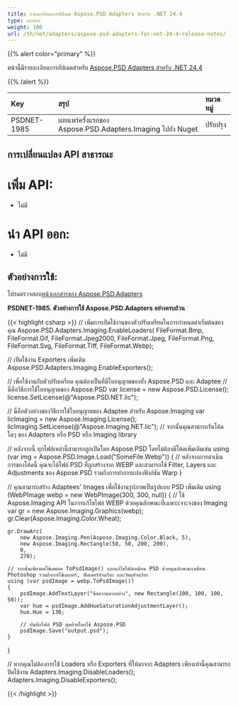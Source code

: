 ```yaml
---
title: รายละเอียดการอัปเดต Aspose.PSD Adapters สำหรับ .NET 24.4
type: เอกสาร
weight: 100
url: /th/net/adapters/aspose-psd-adapters-for-net-24-4-release-notes/
---
```


{{% alert color="primary" %}}

หน้านี้มีรายละเอียดการอัปเดตสำหรับ [Aspose.PSD Adapters สำหรับ .NET 24.4](https://www.nuget.org/packages/Aspose.PSD.Adapters.Imaging/)

{{% /alert %}}

| **Key**     | **สรุป**                                                         | **หมวดหมู่** |
|:------------|:-----------------------------------------------------------------|:--------------|
| PSDNET-1985 | เผยแพร่ครั้งแรกของ Aspose.PSD.Adapters.Imaging ไปยัง Nuget  | ปรับปรุง |


## **การเปลี่ยนแปลง API สาธารณะ**
# **เพิ่ม API:**
- ไม่มี

# **นำ API ออก:**
- ไม่มี

## **ตัวอย่างการใช้:**

โปรดตรวจสอบ[หน้าเอกสารของ Aspose.PSD.Adapters](/psd/th/net/adapters)

**PSDNET-1985. ตัวอย่างการใช้ Aspose.PSD.Adapters อย่างครบถ้วน**

{{< highlight csharp >}}
// เพิ่มการเปิดใช้งานของตัวปรับเครียดในการกำหนดค่าเริ่มต้นของคุณ 
Aspose.PSD.Adapters.Imaging.EnableLoaders(
   FileFormat.Bmp,
   FileFormat.Gif,
   FileFormat.Jpeg2000,
   FileFormat.Jpeg,
   FileFormat.Png,
   FileFormat.Svg,
   FileFormat.Tiff,
   FileFormat.Webp);
            
// เปิดใช้งาน Exporters เพิ่มเติม
Aspose.PSD.Adapters.Imaging.EnableExporters();

// เพื่อใช้งานกับตัวปรับเครียด คุณต้องเป็นที่มีใบอนุญาตของทั้ง Aspose.PSD และ Adaptee
// นี่คือวิธีการใช้ใบอนุญาตของ Aspose.PSD
var license = new Aspose.PSD.License();
license.SetLicense(@"Aspose.PSD.NET.lic");

// นี่คือตัวอย่างของวิธีการใช้ใบอนุญาตของ Adaptee สำหรับ Aspose.Imaging
var licImaging = new Aspose.Imaging.License();
licImaging.SetLicense(@"Aspose.Imaging.NET.lic");
// จากนั้นคุณสามารถรันโค้ดใดๆ ของ Adapters หรือ PSD หรือ Imaging library

// หลังจากนี้ ทุกไฟล์เหล่านี้สามารถถูกเปิดโดย Aspose.PSD โดยไม่ต้องมีโค้ดเพิ่มเติมเช่น
using (var img = Aspose.PSD.Image.Load("SomeFile.Webp")) 
{
    // หลังจากการดำเนินการของโค้ดนี้ คุณจะได้ไฟล์ PSD ที่ถูกสร้างจาก WEBP และสามารถใช้ Filter, Layers และ Adjustments ของ Aspose.PSD รวมถึงการทำการแปลงฟังก์ชัน Warp
}

// คุณสามารถสร้าง Adaptees' Images เพื่อใช้งานรูปภาพเป็นรูปแบบ PSD เพิ่มเติม
using (WebPImage webp = new WebPImage(300, 300, null))
{
    // ใช้ Aspose.Imaging API ในการแก้ไขไฟล์ WEBP ด้วยคุณลักษณะที่เฉพาะเจาะจงของ Imaging
    var gr = new Aspose.Imaging.Graphics(webp);             
    gr.Clear(Aspose.Imaging.Color.Wheat);

    gr.DrawArc(
        new Aspose.Imaging.Pen(Aspose.Imaging.Color.Black, 5),
        new Aspose.Imaging.Rectangle(50, 50, 200, 200), 
        0, 
        270);

    // จากนั้นเพียงแค่ใช้เมธอด ToPsdImage() และแก้ไขไฟล์เหมือน PSD ด้วยคุณลักษณะเหมือน Photoshop รวมถึงการใช้เลเยอร์, ฟิลเตอร์อัจฉริยะ และวัตถุอัจฉริยะ
    using (var psdImage = webp.ToPsdImage())
    {                   
        psdImage.AddTextLayer("ข้อความบางอย่าง", new Rectangle(100, 100, 100, 50));
        var hue = psdImage.AddHueSaturationAdjustmentLayer();
        hue.Hue = 130;

        // บันทึกไฟล์ PSD สุดท้ายโดยใช้ Aspose.PSD
        psdImage.Save("output.psd");
    }
}

// หากคุณไม่ต้องการใช้ Loaders หรือ Exporters ที่ให้มาจาก Adapters เพียงเท่านี้คุณสามารถปิดใช้งาน
Adapters.Imaging.DisableLoaders();
Adapters.Imaging.DisableExporters();		
		
{{< /highlight >}}

